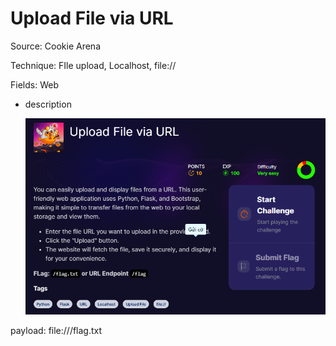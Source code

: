 # Upload File via URL

Source: Cookie Arena

Technique: FIle upload, Localhost, file://

Fields: Web

- description
    
    ![image.png](image.png)
    

payload: file:///flag.txt
